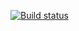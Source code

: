 [![Build status](https://ci.appveyor.com/api/projects/status/mn6g18rxh3j72o58?svg=true)](https://ci.appveyor.com/project/Shurkovalina/2-3-1)